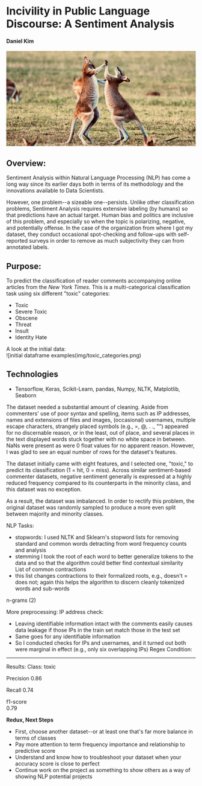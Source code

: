 # Incivility in Public Language Discourse: A Sentiment Analysis
#### Daniel Kim

![fighting wallabies](img/boxing_wallabies_unsplash.jpg)

## Overview:

Sentiment Analysis within Natural Language Processing (NLP) has come a long way since its earlier days both in terms of its methodology and the innovations available to Data Scientists.

However, one problem--a sizeable one--persists. Unlike other classification problems, Sentiment Analysis requires extensive labeling (by humans) so that predictions have an actual target. Human bias and politics are inclusive of this problem, and especially so when the topic is polarizing, negative, and potentially offense. In the case of the organization from where I got my dataset, they conduct occasional spot-checking and follow-ups with self-reported surveys in order to remove as much subjectivity they can from annotated labels.

## Purpose:

To predict the classification of reader comments accompanying online articles from the *New York Times*. This is a multi-categorical classification task using six different "toxic" categories:
- Toxic
- Severe Toxic
- Obscene
- Threat
- Insult
- Identity Hate

A look at the initial data:  
![initial dataframe examples(img/toxic_categories.png)  


## Technologies
- Tensorflow, Keras, Scikit-Learn, pandas, Numpy, NLTK, Matplotlib, Seaborn

The dataset needed a substantial amount of cleaning. Aside from commenters' use of poor syntax and spelling, items such as IP addresses, names and extensions of files and images, (occasional) usernames, multiple escape characters, strangely placed symbols (e.g., =, @, . ., "") appeared for no discernable reason, or in the least, out of place, and several places in the text displayed words stuck together with no white space in between. NaNs were present as were 0 float values for no apparent reason. However, I was glad to see an equal number of rows for the dataset's features.

The dataset initially came with eight features, and I selected one, "toxic," to predict its classification (1 = hit, 0 = miss). Across similar sentiment-based commenter datasets, negative sentiment generally is expressed at a highly reduced frequency compared to its counterparts in the minority class, and this dataset was no exception.

As a result, the dataset was imbalanced. In order to rectify this problem, the original dataset was randomly sampled to produce a more even split between majority and minority classes.

NLP Tasks:
- stopwords: 
I used NLTK and Sklearn's stopword lists for removing standard and common words detracting from word frequency counts and analysis
- stemming
I took the root of each word to better generalize tokens to the data and so that the algorithm could better find contextual similarity  
List of common contractions
- this list changes contractions to their formalized roots, e.g., doesn't = does not; again this helps the algorithm to discern cleanly tokenized words and sub-words

n-grams (2)

More preprocessing:
IP address check:
- Leaving identifiable information intact with the comments easily causes data leakage if those IPs in the train set match those in the test set
- Same goes for any identifiable information
- So I conducted checks for IPs and usernames, and it turned out both were marginal in effect (e.g., only six overlapping IPs)
Regex Condition:


---
Results:
Class: toxic  

Precision
0.86      

Recall
0.74       

f1-score  
0.79  


__Redux, Next Steps__
- First, choose another dataset--or at least one that's far more balance in terms of classes
- Pay more attention to term frequency importance and relationship to predictive score
- Understand and know how to troubleshoot your dataset when your accuracy score is close to perfect
- Continue work on the project as something to show others as a way of showing NLP potential projects